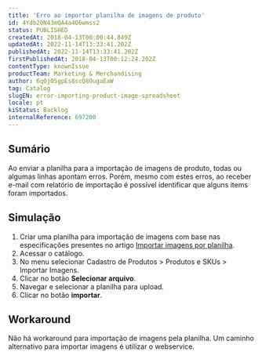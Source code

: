 ```yaml
---
title: 'Erro ao importar planilha de imagens de produto'
id: 4Ydb20N43mQA4a4O6wmss2
status: PUBLISHED
createdAt: 2018-04-13T00:00:44.849Z
updatedAt: 2022-11-14T13:33:41.202Z
publishedAt: 2022-11-14T13:33:41.202Z
firstPublishedAt: 2018-04-13T00:12:24.202Z
contentType: knownIssue
productTeam: Marketing & Merchandising
author: 6qOjO5gpEs8scQ8OugaEaW
tag: Catalog
slugEN: error-importing-product-image-spreadsheet
locale: pt
kiStatus: Backlog
internalReference: 697200
---
```


## Sumário

Ao enviar a planilha para a importação de imagens de produto, todas ou algumas linhas apontam erros. Porém, mesmo com estes erros, ao receber e-mail com relatório de importação é possível identificar que alguns items foram importados.

## Simulação

1. Criar uma planilha para importação de imagens com base nas especificações presentes no artigo [Importar imagens por planilha](/pt/tutorial/importando-imagens-por-planilha#planilha-de-importacao-modelo-e-detalhe-das-colunas).
2. Acessar o catálogo.
3. No menu selecionar Cadastro de Produtos > Produtos e SKUs > Importar Imagens.
4. Clicar no botão __Selecionar arquivo__.
5. Navegar e selecionar a planilha para upload.
6. Clicar no botão __importar__.

## Workaround

Não há workaround para importação de imagens pela planilha. Um caminho alternativo para importar imagens é utilizar o webservice.

